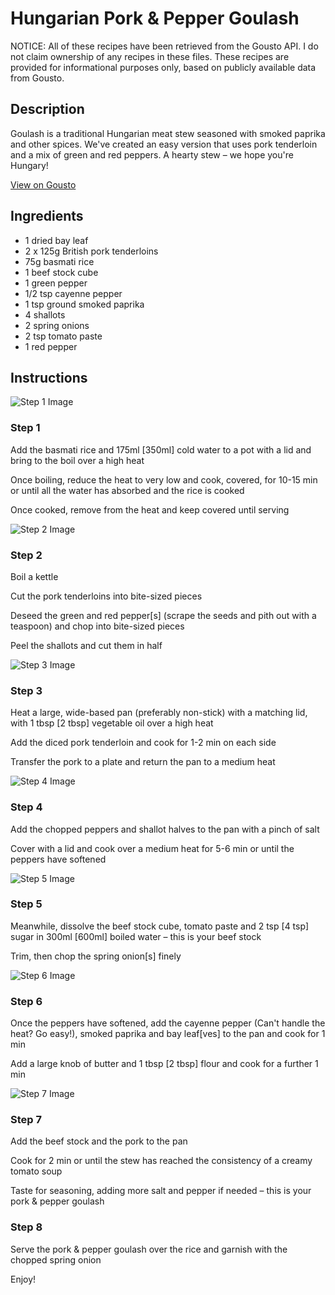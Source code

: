 # Hungarian Pork & Pepper Goulash

NOTICE: All of these recipes have been retrieved from the Gousto API. I do not claim ownership of any recipes in these files. These recipes are provided for informational purposes only, based on publicly available data from Gousto.

## Description

Goulash is a traditional Hungarian meat stew seasoned with smoked paprika and other spices. We've created an easy version that uses pork tenderloin and a mix of green and red peppers. A hearty stew – we hope you're Hungary!

[View on Gousto](https://www.gousto.co.uk/recipes/cookbook/hungarian-pork-pepper-goulash)

## Ingredients

- 1 dried bay leaf
- 2 x 125g British pork tenderloins 
- 75g basmati rice
- 1 beef stock cube
- 1 green pepper
- 1/2 tsp cayenne pepper
- 1 tsp ground smoked paprika
- 4 shallots 
- 2 spring onions
- 2 tsp tomato paste
- 1 red pepper

## Instructions

![Step 1 Image](https://production-media.gousto.co.uk/cms/recipe-step-image/921.-step-1-x200.jpg)

### Step 1

Add the basmati rice and 175ml <span class="text-danger">[350ml]</span> cold water to a pot with a lid and bring to the boil over&nbsp;a high heat


Once boiling, reduce the heat to very low and cook, covered, for 10-15 min or until all the water has absorbed and the rice is cooked


Once cooked, remove from the heat and keep covered until serving

![Step 2 Image](https://production-media.gousto.co.uk/cms/recipe-step-image/921.-step-2-x200.jpg)

### Step 2

Boil a kettle&nbsp;


Cut the pork tenderloins into bite-sized pieces&nbsp;


Deseed the green and red pepper<span class="text-danger">[s]</span> (scrape the seeds and pith out with a teaspoon) and&nbsp;chop into bite-sized pieces&nbsp;


Peel the shallots and cut them in half

![Step 3 Image](https://production-media.gousto.co.uk/cms/recipe-step-image/921.-step-3-x200.jpg)

### Step 3

Heat a large, wide-based pan (preferably non-stick) with a matching lid, with 1 tbsp <span class="text-danger">[2 tbsp]</span> vegetable oil over a high heat


Add the diced&nbsp;pork tenderloin&nbsp;and cook for 1-2 min on each side&nbsp;


Transfer the pork&nbsp;to a plate and return the pan to a medium heat&nbsp;

![Step 4 Image](https://production-media.gousto.co.uk/cms/recipe-step-image/921.-step-4-x200.jpg)

### Step 4

Add the chopped peppers and&nbsp;shallot halves to the pan with a pinch of salt 


Cover with a lid and cook over a medium heat for 5-6 min or until the peppers have softened&nbsp;

![Step 5 Image](https://production-media.gousto.co.uk/cms/recipe-step-image/921.-step-5-x200.jpg)

### Step 5

Meanwhile, dissolve the beef stock cube,&nbsp;tomato paste&nbsp;and 2 tsp<span class="text-danger"> [4 tsp]</span> sugar in 300ml <span class="text-danger">[600ml]</span> boiled water&nbsp;&ndash; this is your beef stock&nbsp;


Trim, then chop the spring onion<span class="text-danger">[s]</span> finely&nbsp;

![Step 6 Image](https://production-media.gousto.co.uk/cms/recipe-step-image/921.-step-6-x200.jpg)

### Step 6

Once the peppers have softened, add the cayenne pepper (Can't handle the heat? Go easy!), smoked paprika and bay leaf<span class="text-danger">[ves]</span> to the pan and cook for 1 min&nbsp;


Add a large knob of butter and 1 tbsp <span class="text-danger">[2 tbsp]</span> flour&nbsp;and cook for a further 1 min

![Step 7 Image](https://production-media.gousto.co.uk/cms/recipe-step-image/921.-step-7-x200.jpg)

### Step 7

Add the beef stock and the pork to the pan&nbsp;


Cook for 2 min or until&nbsp;the stew has reached the consistency of a creamy tomato&nbsp;soup&nbsp;


Taste for seasoning, adding more salt and pepper&nbsp;if needed &ndash; this is your pork &amp; pepper&nbsp;goulash&nbsp;

### Step 8

Serve the pork &amp; pepper&nbsp;goulash over the rice and garnish with the chopped spring onion


Enjoy!

